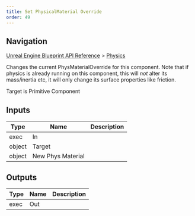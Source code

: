 ```yaml
---
title: Set PhysicalMaterial Override
order: 49
---
```

## Navigation

[Unreal Engine Blueprint API Reference](https://dev.epicgames.com/documentation/en-us/unreal-engine/BlueprintAPI) > [Physics](https://dev.epicgames.com/documentation/en-us/unreal-engine/BlueprintAPI/Physics)

Changes the current PhysMaterialOverride for this component.
Note that if physics is already running on this component, this will *not* alter its mass/inertia etc,
it will only change its surface properties like friction.

Target is Primitive Component

## Inputs

| Type | Name | Description |
| --- | --- | --- |
| exec | In |  |
| object | Target |  |
| object | New Phys Material |  |

## Outputs

| Type | Name | Description |
| --- | --- | --- |
| exec | Out |  |
